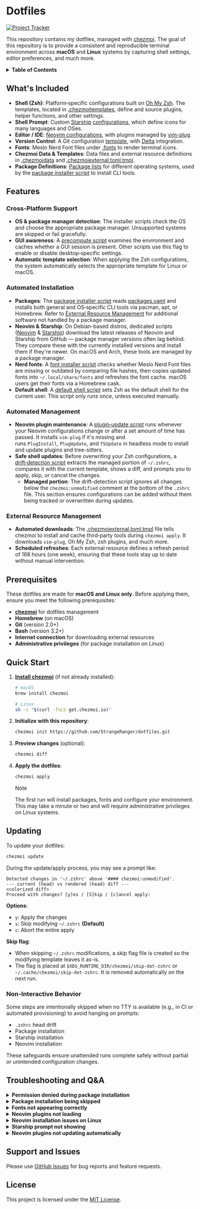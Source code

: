 # Dotfiles

[![Project Tracker](https://img.shields.io/badge/repo%20status-Project%20Tracker-lightgrey)](https://hthompson.dev/project-tracker#project-819556518)

This repository contains my dotfiles, managed with [chezmoi](https://www.chezmoi.io/). The goal of this repository is to provide a consistent and reproducible terminal environment across **macOS** and **Linux** systems by capturing shell settings, editor preferences, and much more.

<details>
<summary><strong>Table of Contents</strong></summary>

- [Dotfiles](#dotfiles)
  - [What's Included](#whats-included)
  - [Features](#features)
    - [Cross‑Platform Support](#crossplatform-support)
    - [Automated Installation](#automated-installation)
    - [Automated Management](#automated-management)
    - [External Resource Management](#external-resource-management)
  - [Prerequisites](#prerequisites)
  - [Quick Start](#quick-start)
  - [Updating](#updating)
    - [Non-Interactive Behavior](#non-interactive-behavior)
  - [Troubleshooting and Q\&A](#troubleshooting-and-qa)
  - [Support and Issues](#support-and-issues)
  - [License](#license)

</details>

## What's Included

- **Shell (Zsh)**: Platform‑specific configurations built on [Oh My Zsh](https://github.com/ohmyzsh/ohmyzsh). The templates, located in [.chezmoitemplates](.chezmoitemplates), define and source plugins, helper functions, and other settings.
- **Shell Prompt**: Custom [Starship](https://github.com/starship/starship) [configurations](private_dot_config/starship.toml), which define icons for many languages and OSes.
- **Editor / IDE**: [Neovim configurations](private_dot_config/nvim), with plugins managed by [vim-plug](https://github.com/junegunn/vim-plug).
- **Version Control**: A Git configuration [template](dot_gitconfig.tmpl), with [Delta](https://github.com/dandavison/delta) integration.
- **Fonts**: Meslo Nerd Font files under [.fonts](.fonts) to render terminal icons.
- **Chezmoi Data & Templates**: Data files and external resource definitions in [.chezmoidata](.chezmoidata) and [.chezmoiexternal.toml.tmpl](.chezmoiexternal.toml.tmpl).
- **Package Definitions**: [Package lists](.chezmoidata/packages.yaml) for different operating systems, used by the [package installer script](run_onchange_install_packages.bash.tmpl) to install CLI tools.

## Features

### Cross‑Platform Support

- **OS & package manager detection**: The installer scripts check the OS and choose the appropriate package manager. Unsupported systems are skipped or fail gracefully.
- **GUI awareness**: A [precompute script](run_before_01_precompute.bash.tmpl) examines the environment and caches whether a GUI session is present. Other scripts use this flag to enable or disable desktop‑specific settings.
- **Automatic template selection**: When applying the Zsh configurations, the system automatically selects the appropriate template for Linux or macOS.


### Automated Installation

- **Packages**: The [package installer script](run_onchange_install_packages.bash.tmpl) reads [packages.yaml](.chezmoidata/packages.yaml) and installs both general and OS‑specific CLI tools via pacman, apt, or Homebrew. Refer to [External Resource Management](#external-resource-management) for additional software not handled by a package manager.
- **Neovim & Starship**: On Debian-based distros, dedicated scripts ([Neovim](run_install_neovim.bash) & [Starship](run_install_starship.bash)) download the latest releases of Neovim and Starship from GitHub — package manager versions often lag behind. They compare these with the currently installed versions and install them if they're newer. On macOS and Arch, these tools are managed by a package manager.
- **Nerd fonts**: A [font installer script](run_onchange_install_fonts.bash) checks whether Meslo Nerd Font files are missing or outdated by comparing file hashes, then copies updated fonts into `~/.local/share/fonts` and refreshes the font cache. macOS users get their fonts via a Homebrew cask.
- **Default shell**: A [default shell script](run_once_set_default_shell.bash) sets Zsh as the default shell for the current user. This script only runs once, unless executed manually.

### Automated Management

- **Neovim plugin maintenance**: A [plugin‑update script](run_after_update_nvim_plugins.bash) runs whenever your Neovim configurations change or after a set amount of time has passed. It installs `vim‑plug` if it's missing and runs `PlugInstall`, `PlugUpdate`, and `TSUpdate` in headless mode to install and update plugins and tree-sitters.
- **Safe shell updates**: Before overwriting your Zsh configurations, a [drift‑detection script](run_before_02_zshrc_drift_detection.bash) extracts the managed portion of `~/.zshrc`, compares it with the current template, shows a diff, and prompts you to apply, skip, or cancel the changes.
  - **Managed portion**: The drift-detection script ignores all changes below the `chezmoi:unmodified` comment at the bottom of the `.zshrc` file. This section ensures configurations can be added without them being tracked or overwritten during updates.

### External Resource Management

- **Automated downloads**: The [.chezmoiexternal.toml.tmpl](.chezmoiexternal.toml.tmpl) file tells chezmoi to install and cache third‑party tools during `chezmoi apply`. It downloads `vim‑plug`, Oh My Zsh, zsh plugins, and much more.
- **Scheduled refreshes**: Each external resource defines a refresh period of 168 hours (one week), ensuring that these tools stay up to date without manual intervention.

<!-- ### Customizations

To be added later -->

## Prerequisites

These dotfiles are made for **macOS and Linux only**. Before applying them, ensure you meet the following prerequisites:

- **[chezmoi](https://www.chezmoi.io/)** for dotfiles management
- **Homebrew** (on macOS)
- **Git** (version 2.0+)
- **Bash** (version 3.2+)
- **Internet connection** for downloading external resources
- **Administrative privileges** (for package installation on Linux)

## Quick Start

1. **[Install chezmoi](https://www.chezmoi.io/install/)** (if not already installed):
    ```bash
    # macOS
    brew install chezmoi

    # Linux
    sh -c "$(curl -fsLS get.chezmoi.io)"
    ```

2. **Initialize with this repository**:
    ```bash
    chezmoi init https://github.com/StrangeRanger/dotfiles.git
    ```

3. **Preview changes** (optional):
    ```bash
    chezmoi diff
    ```

4. **Apply the dotfiles**:
    ```bash
    chezmoi apply
    ```

    > [!NOTE]
    > The first run will install packages, fonts and configure your environment. This may take a minute or two and will require administrative privileges on Linux systems.

## Updating

To update your dotfiles:

```bash
chezmoi update
```

During the update/apply process, you may see a prompt like:

```
Detected changes in '~/.zshrc' above '#### chezmoi:unmodified'.
--- current (head) vs rendered (head) diff ---
<colorized diff>
Proceed with changes? [y]es / [S]kip / [c]ancel apply:
```

**Options**:
- `y`: Apply the changes
- `s`: Skip modifying `~/.zshrc` **(Default)**
- `c`: Abort the entire apply

**Skip flag**:
- When skipping `~/.zshrc` modifications, a skip flag file is created so the modifying template leaves it as-is.
- The flag is placed at `$XDG_RUNTIME_DIR/chezmoi/skip-dot-zshrc` or `~/.cache/chezmoi/skip-dot-zshrc`. It is removed automatically on the next run.

### Non-Interactive Behavior

Some steps are intentionally skipped when no TTY is available (e.g., in CI or automated provisioning) to avoid hanging on prompts:

- `.zshrc` head drift
- Package installation
- Starship installation
- Neovim installation

These safeguards ensure unattended runs complete safely without partial or unintended configuration changes.

## Troubleshooting and Q&A

<details>
<summary><strong>Permission denied during package installation</strong></summary>

> ```bash
> # Make sure you have sudo privileges on Linux.
> sudo -v
> ```

</details>

<details>
<summary><strong>Package installation being skipped</strong></summary>

> - Non-interactive environments (like CI) skip package installation by default
> - Chezmoi attempts to install packages only once, until the installer script or the packages list changes
> - If you need to rerun the installer again, you can clear chezmoi's `run_onchange` state:
>   ```bash
>   chezmoi state delete-bucket --bucket=entryState
>   chezmoi apply
>   ```

</details>

<details>
<summary><strong>Fonts not appearing correctly</strong></summary>

> - Ensure your terminal supports Nerd Fonts
> - Reinitialize font cache with `fc-cache -fv`
> - Restart your terminal after font installation

</details>

<details>
<summary><strong>Neovim plugins not loading</strong></summary>

> - Make sure `vim-plug` is installed
> - Manually install/update plugins
>   ```bash
>   nvim +PlugInstall +PlugUpdate +qall
>   ```

</details>

<details>
<summary><strong>Neovim installation issues on Linux</strong></summary>

> - Neovim only supports x86_64 and arm64 architectures
> - Ensure you have administrative privileges for installation
> - Check that curl is available for downloading the latest release

</details>

<details>
<summary><strong>Starship prompt not showing</strong></summary>

> - Verify Starship is installed: `starship --version`
> - Check if Starship is initialized in your shell config

</details>

<details>
<summary><strong>Neovim plugins not updating automatically</strong></summary>

> - The system automatically updates plugins every 7 days or when Neovim configs change
> - To force an update: `nvim +PlugInstall +PlugUpdate +qall`

</details>

<!-- ## Configuration Files

| File/Directory | Purpose |
| -------------- | ------- |
| `.chezmoidata/packages.yaml` | Package definitions for automatic installation across platforms. |
| `.chezmoiexternal.toml.tmpl` | Templated external resources (e.g. Oh My Zsh, plugins, vim‑plug, Copilot, platform‑specific tools). |
| `.chezmoiignore` | Files to exclude from chezmoi management. |
| `.chezmoitemplates/.zshrc_{darwin,linux}.tmpl` | OS‑specific Zsh templates defining environment variables, aliases and functions. |
| `private_dot_config/starship.toml` | Starship prompt configuration, including Nerd Font icons and color settings. |
| `private_dot_config/nvim/` | Neovim editor configuration and plugin management. |
| `dot_gitconfig.tmpl` | Global Git configuration with Delta integration. |
| `modify_dot_zshrc` | Template merging the managed head of `~/.zshrc` with the unmodified tail. |
| `run_before_02_modify_dot_zshrc.bash` | Pre‑apply hook for `.zshrc` drift detection and interactive confirmation. |
| `run_install_neovim.bash` | Neovim installation script for Linux distributions with automated version management. |
| `run_install_starship.bash` | Starship installation script with version comparison and Linux‑specific handling. |
| `run_onchange_install_packages.bash.tmpl` | Setup script for installing packages and fonts when `packages.yaml` changes. | -->

## Support and Issues

Please use [GitHub Issues](https://github.com/StrangeRanger/dotfiles/issues) for bug reports and feature requests.

## License

This project is licensed under the [MIT License](LICENSE).
